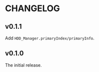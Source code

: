 # CHANGELOG

## v0.1.1

Add `HDD_Manager.primaryIndex/primaryInfo`.

## v0.1.0

The initial release.
